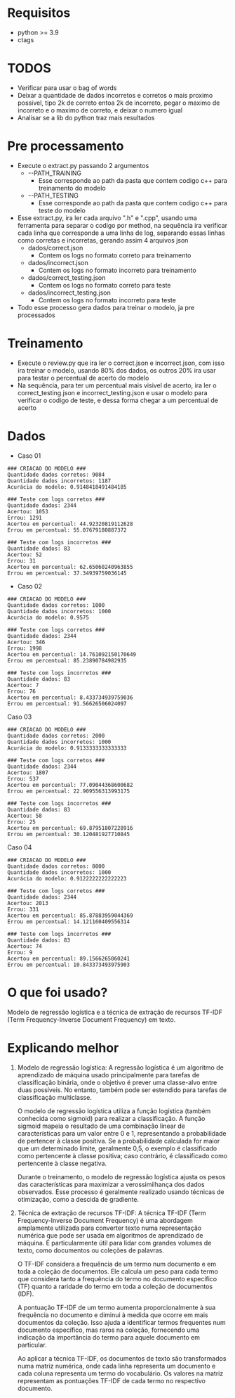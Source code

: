 # Requisitos

- python >= 3.9
- ctags

# TODOS

- Verificar para usar o bag of words
- Deixar a quantidade de dados incorretos e corretos o mais proximo possivel, tipo 2k de correto entoa 2k de incorreto, pegar o maximo de incorreto e o maximo de correto, e deixar o numero igual
- Analisar se a lib do python traz mais resultados

# Pre processamento

- Execute o extract.py passando 2 argumentos
    - --PATH_TRAINING
      - Esse corresponde ao path da pasta que contem codigo c++ para treinamento do modelo
    - --PATH_TESTING
      - Esse corresponde ao path da pasta que contem codigo c++ para teste do modelo
- Esse extract.py, ira ler cada arquivo ".h" e ".cpp", usando uma ferramenta para separar o codigo por method, na sequência ira verificar cada linha que corresponde a uma linha de log, separando essas linhas como corretas e incorretas, gerando assim 4 arquivos json
  - dados/correct.json
    - Contem os logs no formato correto para treinamento
  - dados/incorrect.json
      - Contem os logs no formato incorreto para treinamento
  - dados/correct_testing.json
    - Contem os logs no formato correto para teste
  - dados/incorrect_testing.json
    - Contem os logs no formato incorreto para teste
- Todo esse processo gera dados para treinar o modelo, ja pre processados

# Treinamento

- Execute o review.py que ira ler o correct.json e incorrect.json, com isso ira treinar o modelo, usando 80% dos dados, os outros 20% ira usar para testar o percentual de acerto do modelo
- Na sequência, para ter um percentual mais visivel de acerto, ira ler o correct_testing.json e incorrect_testing.json e usar o modelo para verificar o codigo de teste, e dessa forma chegar a um percentual de acerto

# Dados

- Caso 01
```
### CRIACAO DO MODELO ###
Quantidade dados corretos: 9084
Quantidade dados incorretos: 1187
Acurácia do modelo: 0.9148418491484185

### Teste com logs corretos ###
Quantidade dados: 2344
Acertou: 1053
Errou: 1291
Acertou em percentual: 44.92320819112628
Errou em percentual: 55.07679180887372

### Teste com logs incorretos ###
Quantidade dados: 83
Acertou: 52
Errou: 31
Acertou em percentual: 62.65060240963855
Errou em percentual: 37.34939759036145
```

- Caso 02
```
### CRIACAO DO MODELO ###
Quantidade dados corretos: 1000
Quantidade dados incorretos: 1000
Acurácia do modelo: 0.9575

### Teste com logs corretos ###
Quantidade dados: 2344
Acertou: 346
Errou: 1998
Acertou em percentual: 14.761092150170649
Errou em percentual: 85.23890784982935

### Teste com logs incorretos ###
Quantidade dados: 83
Acertou: 7
Errou: 76
Acertou em percentual: 8.433734939759036
Errou em percentual: 91.56626506024097
```

Caso 03
```
### CRIACAO DO MODELO ###
Quantidade dados corretos: 2000
Quantidade dados incorretos: 1000
Acurácia do modelo: 0.9133333333333333

### Teste com logs corretos ###
Quantidade dados: 2344
Acertou: 1807
Errou: 537
Acertou em percentual: 77.09044368600682
Errou em percentual: 22.909556313993175

### Teste com logs incorretos ###
Quantidade dados: 83
Acertou: 58
Errou: 25
Acertou em percentual: 69.87951807228916
Errou em percentual: 30.120481927710845
```

Caso 04
```
### CRIACAO DO MODELO ###
Quantidade dados corretos: 8000
Quantidade dados incorretos: 1000
Acurácia do modelo: 0.9122222222222223

### Teste com logs corretos ###
Quantidade dados: 2344
Acertou: 2013
Errou: 331
Acertou em percentual: 85.87883959044369
Errou em percentual: 14.121160409556314

### Teste com logs incorretos ###
Quantidade dados: 83
Acertou: 74
Errou: 9
Acertou em percentual: 89.1566265060241
Errou em percentual: 10.843373493975903
```

# O que foi usado?

Modelo de regressão logística e a técnica de extração de recursos TF-IDF (Term Frequency-Inverse Document Frequency) em texto.

# Explicando melhor

1. Modelo de regressão logística:
   A regressão logística é um algoritmo de aprendizado de máquina usado principalmente para tarefas de classificação binária, onde o objetivo é prever uma classe-alvo entre duas possíveis. No entanto, também pode ser estendido para tarefas de classificação multiclasse.

   O modelo de regressão logística utiliza a função logística (também conhecida como sigmoid) para realizar a classificação. A função sigmoid mapeia o resultado de uma combinação linear de características para um valor entre 0 e 1, representando a probabilidade de pertencer à classe positiva. Se a probabilidade calculada for maior que um determinado limite, geralmente 0,5, o exemplo é classificado como pertencente à classe positiva; caso contrário, é classificado como pertencente à classe negativa.

   Durante o treinamento, o modelo de regressão logística ajusta os pesos das características para maximizar a verossimilhança dos dados observados. Esse processo é geralmente realizado usando técnicas de otimização, como a descida de gradiente.

2. Técnica de extração de recursos TF-IDF:
   A técnica TF-IDF (Term Frequency-Inverse Document Frequency) é uma abordagem amplamente utilizada para converter texto numa representação numérica que pode ser usada em algoritmos de aprendizado de máquina. É particularmente útil para lidar com grandes volumes de texto, como documentos ou coleções de palavras.

   O TF-IDF considera a frequência de um termo num documento e em toda a coleção de documentos. Ele calcula um peso para cada termo que considera tanto a frequência do termo no documento específico (TF) quanto a raridade do termo em toda a coleção de documentos (IDF).

   A pontuação TF-IDF de um termo aumenta proporcionalmente à sua frequência no documento e diminui à medida que ocorre em mais documentos da coleção. Isso ajuda a identificar termos frequentes num documento específico, mas raros na coleção, fornecendo uma indicação da importância do termo para aquele documento em particular.

   Ao aplicar a técnica TF-IDF, os documentos de texto são transformados numa matriz numérica, onde cada linha representa um documento e cada coluna representa um termo do vocabulário. Os valores na matriz representam as pontuações TF-IDF de cada termo no respectivo documento.
